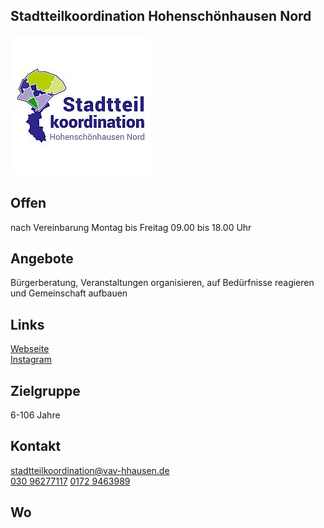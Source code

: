 ## Stadtteilkoordination Hohenschönhausen Nord
<img id="topmedia" src="/Begegnungen/Images/StadtteilkoordinationHSHNord/STK_38mm_quadratisch.jpg" />

## Offen
nach Vereinbarung Montag bis Freitag 09.00 bis 18.00 Uhr

## Angebote
Bürgerberatung, Veranstaltungen organisieren, auf Bedürfnisse reagieren und Gemeinschaft aufbauen


## Links
<a class="external_link" target="blank" href="https://www.vav-hhausen.de/Bereiche/Gemeinwesen/stadtteilkoordination.html">Webseite</a><br>
<a class="external_link" target="blank" href="https://www.instagram.com/stadtteilkoordination.hsh.nord/">Instagram</a>
                                                                                            
## Zielgruppe
6-106 Jahre

## Kontakt
[stadtteilkoordination@vav-hhausen.de](mailto:stadtteilkoordination@vav-hhausen.de)<br>
<a href="tel:+493096277117">030 96277117</a>
<a href="tel:+491729463989">0172 9463989</a>

## Wo
<div id="gmap"></div>
<script>window.onload = showMap('Ribnitzer Straße 1b, 13051 Berlin', 0, 'gmap_mini')</script>
